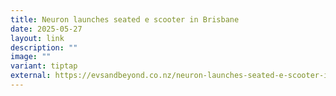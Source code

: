 ```yaml
---
title: Neuron launches seated e scooter in Brisbane
date: 2025-05-27
layout: link
description: ""
image: ""
variant: tiptap
external: https://evsandbeyond.co.nz/neuron-launches-seated-e-scooter-in-brisbane/
---
```

